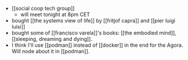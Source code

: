 - [[social coop tech group]]
	- will meet tonight at 8pm CET
- bought [[the systems view of life]] by [[fritjof capra]] and [[pier luigi luisi]]
- bought some of [[francisco varela]]'s books: [[the embodied mind]], [[sleeping, dreaming and dying]].
- I think I'll use [[podman]] instead of [[docker]] in the end for the Agora. Will node about it in [[podman]].